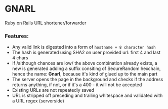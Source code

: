 # GNARL
Ruby on Rails URL shortener/forwarder

### Features:
- Any valid link is digested into a form of `hostname + 8 character hash`
- The hash is generated using SHA2 on user provided url: first 4 and last 4 chars
- If /although chances are low/ the above combination already exists, a new is generated adding a suffix consiting of SecureRandom hexchain, hence the name: **Gnarl**, because it's kind of glued up to the main part
- The server opens the page in the background and checks if the address returns anything, if not, or if it's a 400 - it will not be accepted
- Existing URLs are not repeatedly saved
- URL is stripped off preceding and trailing whitespace and validated with a URL regex (serverside)

